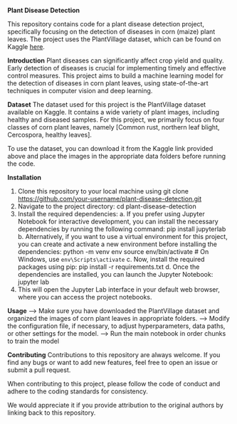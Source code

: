 **Plant Disease Detection**

This repository contains code for a plant disease detection project, specifically focusing on the detection of diseases in corn (maize) plant leaves. The project uses the PlantVillage dataset, which can be found on Kaggle [here]([url](https://www.kaggle.com/abdallahalidev/plantvillage-dataset)).


**Introduction**
Plant diseases can significantly affect crop yield and quality. Early detection of diseases is crucial for implementing timely and effective control measures. This project aims to build a machine learning model for the detection of diseases in corn plant leaves, using state-of-the-art techniques in computer vision and deep learning.

**Dataset**
The dataset used for this project is the PlantVillage dataset available on Kaggle. It contains a wide variety of plant images, including healthy and diseased samples. For this project, we primarily focus on four classes of corn plant leaves, namely [Common rust, northern leaf blight,  Cercospora, healthy leaves].

To use the dataset, you can download it from the Kaggle link provided above and place the images in the appropriate data folders before running the code.

**Installation**
1. Clone this repository to your local machine using git clone https://github.com/your-username/plant-disease-detection.git
2. Navigate to the project directory: cd plant-disease-detection
3. Install the required dependencies:
    a. If you prefer using Jupyter Notebook for interactive development, you can install the necessary dependencies by running the following command:
          pip install jupyterlab
     b. Alternatively, if you want to use a virtual environment for this project, you can create and activate a new environment before installing the dependencies:
          python -m venv env
          source env/bin/activate  # On Windows, use `env\Scripts\activate`
    c. Now, install the required packages using pip:
          pip install -r requirements.txt
    d. Once the dependencies are installed, you can launch the Jupyter Notebook:
          jupyter lab
4. This will open the Jupyter Lab interface in your default web browser, where you can access the project notebooks.

**Usage**
--> Make sure you have downloaded the PlantVillage dataset and organized the images of corn plant leaves in appropriate folders.
--> Modify the configuration file, if necessary, to adjust hyperparameters, data paths, or other settings for the model.
--> Run the main notebook in order chunks to train the model

**Contributing**
Contributions to this repository are always welcome. If you find any bugs or want to add new features, feel free to open an issue or submit a pull request.

When contributing to this project, please follow the code of conduct and adhere to the coding standards for consistency.

We would appreciate it if you provide attribution to the original authors by linking back to this repository.

